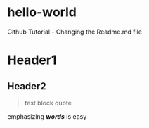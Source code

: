 # hello-world
Github Tutorial - Changing the Readme.md file

Header1
======

Header2
-------

> test
> block
> quote

emphasizing ***words*** is easy
